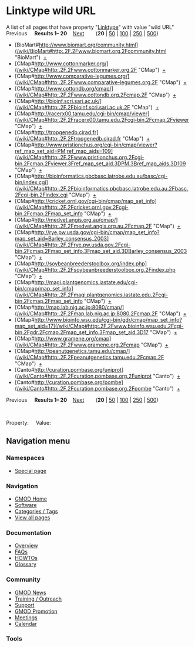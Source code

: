 



<span id="top"></span>




# <span dir="auto">Linktype wild URL</span>






A list of all pages that have property
"[Linktype](/wiki/Property%3ALinktype "Property%3ALinktype")" with value
"wild URL"  
Previous     **Results 1–
20**    [Next](/mediawiki/index.php?title=Special%3ASearchByProperty&offset=20&limit=20&property=Linktype&value=wild+URL)        (**20**
\|
[50](/mediawiki/index.php?title=Special%3ASearchByProperty&offset=0&limit=50&property=Linktype&value=wild+URL)
\|
[100](/mediawiki/index.php?title=Special%3ASearchByProperty&offset=0&limit=100&property=Linktype&value=wild+URL)
\|
[250](/mediawiki/index.php?title=Special%3ASearchByProperty&offset=0&limit=250&property=Linktype&value=wild+URL)
\|
[500](/mediawiki/index.php?title=Special%3ASearchByProperty&offset=0&limit=500&property=Linktype&value=wild+URL))

- [BioMart#http://www.biomart.org/community.html](/wiki/BioMart#http:.2F.2Fwww.biomart.org.2Fcommunity.html "BioMart")  <span class="smwbrowse">[+](/wiki/Special%253ABrowse/BioMart-23http%3A-2F-2Fwww.biomart.org-2Fcommunity.html "Special%253ABrowse/BioMart-23http%3A-2F-2Fwww.biomart.org-2Fcommunity.html")</span>
- [CMap#http://www.cottonmarker.org/](/wiki/CMap#http:.2F.2Fwww.cottonmarker.org.2F "CMap")  <span class="smwbrowse">[+](/wiki/Special%253ABrowse/CMap-23http%3A-2F-2Fwww.cottonmarker.org-2F "Special%253ABrowse/CMap-23http%3A-2F-2Fwww.cottonmarker.org-2F")</span>
- [CMap#http://www.comparative-legumes.org/](/wiki/CMap#http:.2F.2Fwww.comparative-legumes.org.2F "CMap")  <span class="smwbrowse">[+](/wiki/Special%253ABrowse/CMap-23http%3A-2F-2Fwww.comparative-2Dlegumes.org-2F "Special%253ABrowse/CMap-23http%3A-2F-2Fwww.comparative-2Dlegumes.org-2F")</span>
- [CMap#http://www.cottondb.org/cmap/](/wiki/CMap#http:.2F.2Fwww.cottondb.org.2Fcmap.2F "CMap")  <span class="smwbrowse">[+](/wiki/Special%253ABrowse/CMap-23http%3A-2F-2Fwww.cottondb.org-2Fcmap-2F "Special%253ABrowse/CMap-23http%3A-2F-2Fwww.cottondb.org-2Fcmap-2F")</span>
- [CMap#http://bioinf.scri.sari.ac.uk/](/wiki/CMap#http:.2F.2Fbioinf.scri.sari.ac.uk.2F "CMap")  <span class="smwbrowse">[+](/wiki/Special%253ABrowse/CMap-23http%3A-2F-2Fbioinf.scri.sari.ac.uk-2F "Special%253ABrowse/CMap-23http%3A-2F-2Fbioinf.scri.sari.ac.uk-2F")</span>
- [CMap#http://racerx00.tamu.edu/cgi-bin/cmap/viewer](/wiki/CMap#http:.2F.2Fracerx00.tamu.edu.2Fcgi-bin.2Fcmap.2Fviewer "CMap")  <span class="smwbrowse">[+](/wiki/Special%253ABrowse/CMap-23http%3A-2F-2Fracerx00.tamu.edu-2Fcgi-2Dbin-2Fcmap-2Fviewer "Special%253ABrowse/CMap-23http%3A-2F-2Fracerx00.tamu.edu-2Fcgi-2Dbin-2Fcmap-2Fviewer")</span>
- [CMap#http://tropgenedb.cirad.fr](/wiki/CMap#http:.2F.2Ftropgenedb.cirad.fr "CMap")  <span class="smwbrowse">[+](/wiki/Special%253ABrowse/CMap-23http%3A-2F-2Ftropgenedb.cirad.fr "Special%253ABrowse/CMap-23http%3A-2F-2Ftropgenedb.cirad.fr")</span>
- [CMap#http://www.pristionchus.org/cgi-bin/cmap/viewer?ref_map_set_aid=PM;ref_map_aids=109](/wiki/CMap#http:.2F.2Fwww.pristionchus.org.2Fcgi-bin.2Fcmap.2Fviewer.3Fref_map_set_aid.3DPM.3Bref_map_aids.3D109 "CMap")  <span class="smwbrowse">[+](/wiki/Special%253ABrowse/CMap-23http:-2F-2Fwww.pristionchus.org-2Fcgi-2Dbin-2Fcmap-2Fviewer-3Fref_map_set_aid%3DPM;ref_map_aids%3D109 "Special%253ABrowse/CMap-23http:-2F-2Fwww.pristionchus.org-2Fcgi-2Dbin-2Fcmap-2Fviewer-3Fref map set aid=PM;ref map aids=109")</span>
- [CMap#http://bioinformatics.pbcbasc.latrobe.edu.au/basc/cgi-bin/index.cgi](/wiki/CMap#http:.2F.2Fbioinformatics.pbcbasc.latrobe.edu.au.2Fbasc.2Fcgi-bin.2Findex.cgi "CMap")  <span class="smwbrowse">[+](/wiki/Special%253ABrowse/CMap-23http%3A-2F-2Fbioinformatics.pbcbasc.latrobe.edu.au-2Fbasc-2Fcgi-2Dbin-2Findex.cgi "Special%253ABrowse/CMap-23http%3A-2F-2Fbioinformatics.pbcbasc.latrobe.edu.au-2Fbasc-2Fcgi-2Dbin-2Findex.cgi")</span>
- [CMap#http://cricket.ornl.gov/cgi-bin/cmap/map_set_info](/wiki/CMap#http:.2F.2Fcricket.ornl.gov.2Fcgi-bin.2Fcmap.2Fmap_set_info "CMap")  <span class="smwbrowse">[+](/wiki/Special%253ABrowse/CMap-23http%3A-2F-2Fcricket.ornl.gov-2Fcgi-2Dbin-2Fcmap-2Fmap_set_info "Special%253ABrowse/CMap-23http:-2F-2Fcricket.ornl.gov-2Fcgi-2Dbin-2Fcmap-2Fmap set info")</span>
- [CMap#http://medvet.angis.org.au/cmap/](/wiki/CMap#http:.2F.2Fmedvet.angis.org.au.2Fcmap.2F "CMap")  <span class="smwbrowse">[+](/wiki/Special%253ABrowse/CMap-23http%3A-2F-2Fmedvet.angis.org.au-2Fcmap-2F "Special%253ABrowse/CMap-23http%3A-2F-2Fmedvet.angis.org.au-2Fcmap-2F")</span>
- [CMap#http://rye.pw.usda.gov/cgi-bin/cmap/map_set_info?map_set_aid=Barley_consensus_2003](/wiki/CMap#http:.2F.2Frye.pw.usda.gov.2Fcgi-bin.2Fcmap.2Fmap_set_info.3Fmap_set_aid.3DBarley_consensus_2003 "CMap")  <span class="smwbrowse">[+](/wiki/Special%253ABrowse/CMap-23http:-2F-2Frye.pw.usda.gov-2Fcgi-2Dbin-2Fcmap-2Fmap_set_info-3Fmap_set_aid%3DBarley_consensus_2003 "Special%253ABrowse/CMap-23http:-2F-2Frye.pw.usda.gov-2Fcgi-2Dbin-2Fcmap-2Fmap set info-3Fmap set aid=Barley consensus 2003")</span>
- [CMap#http://soybeanbreederstoolbox.org/index.php](/wiki/CMap#http:.2F.2Fsoybeanbreederstoolbox.org.2Findex.php "CMap")  <span class="smwbrowse">[+](/wiki/Special%253ABrowse/CMap-23http%3A-2F-2Fsoybeanbreederstoolbox.org-2Findex.php "Special%253ABrowse/CMap-23http%3A-2F-2Fsoybeanbreederstoolbox.org-2Findex.php")</span>
- [CMap#http://magi.plantgenomics.iastate.edu/cgi-bin/cmap/map_set_info](/wiki/CMap#http:.2F.2Fmagi.plantgenomics.iastate.edu.2Fcgi-bin.2Fcmap.2Fmap_set_info "CMap")  <span class="smwbrowse">[+](/wiki/Special%253ABrowse/CMap-23http%3A-2F-2Fmagi.plantgenomics.iastate.edu-2Fcgi-2Dbin-2Fcmap-2Fmap_set_info "Special%253ABrowse/CMap-23http:-2F-2Fmagi.plantgenomics.iastate.edu-2Fcgi-2Dbin-2Fcmap-2Fmap set info")</span>
- [CMap#http://map.lab.nig.ac.jp:8080/cmap/](/wiki/CMap#http:.2F.2Fmap.lab.nig.ac.jp:8080.2Fcmap.2F "CMap")  <span class="smwbrowse">[+](/wiki/Special%253ABrowse/CMap-23http%3A-2F-2Fmap.lab.nig.ac.jp%3A8080-2Fcmap-2F "Special%253ABrowse/CMap-23http%3A-2F-2Fmap.lab.nig.ac.jp%3A8080-2Fcmap-2F")</span>
- [CMap#http://www.bioinfo.wsu.edu/cgi-bin/gdr/cmap/map_set_info?map_set_aid=17](/wiki/CMap#http:.2F.2Fwww.bioinfo.wsu.edu.2Fcgi-bin.2Fgdr.2Fcmap.2Fmap_set_info.3Fmap_set_aid.3D17 "CMap")  <span class="smwbrowse">[+](/wiki/Special%253ABrowse/CMap-23http:-2F-2Fwww.bioinfo.wsu.edu-2Fcgi-2Dbin-2Fgdr-2Fcmap-2Fmap_set_info-3Fmap_set_aid%3D17 "Special%253ABrowse/CMap-23http:-2F-2Fwww.bioinfo.wsu.edu-2Fcgi-2Dbin-2Fgdr-2Fcmap-2Fmap set info-3Fmap set aid=17")</span>
- [CMap#http://www.gramene.org/cmap](/wiki/CMap#http:.2F.2Fwww.gramene.org.2Fcmap "CMap")  <span class="smwbrowse">[+](/wiki/Special%253ABrowse/CMap-23http%3A-2F-2Fwww.gramene.org-2Fcmap "Special%253ABrowse/CMap-23http%3A-2F-2Fwww.gramene.org-2Fcmap")</span>
- [CMap#http://peanutgenetics.tamu.edu/cmap/](/wiki/CMap#http:.2F.2Fpeanutgenetics.tamu.edu.2Fcmap.2F "CMap")  <span class="smwbrowse">[+](/wiki/Special%253ABrowse/CMap-23http%3A-2F-2Fpeanutgenetics.tamu.edu-2Fcmap-2F "Special%253ABrowse/CMap-23http%3A-2F-2Fpeanutgenetics.tamu.edu-2Fcmap-2F")</span>
- [Canto#http://curation.pombase.org/uniprot](/wiki/Canto#http:.2F.2Fcuration.pombase.org.2Funiprot "Canto")  <span class="smwbrowse">[+](/wiki/Special%253ABrowse/Canto-23http%3A-2F-2Fcuration.pombase.org-2Funiprot "Special%253ABrowse/Canto-23http%3A-2F-2Fcuration.pombase.org-2Funiprot")</span>
- [Canto#http://curation.pombase.org/pombe](/wiki/Canto#http:.2F.2Fcuration.pombase.org.2Fpombe "Canto")  <span class="smwbrowse">[+](/wiki/Special%253ABrowse/Canto-23http%3A-2F-2Fcuration.pombase.org-2Fpombe "Special%253ABrowse/Canto-23http%3A-2F-2Fcuration.pombase.org-2Fpombe")</span>

Previous     **Results 1–
20**    [Next](/mediawiki/index.php?title=Special%3ASearchByProperty&offset=20&limit=20&property=Linktype&value=wild+URL)        (**20**
\|
[50](/mediawiki/index.php?title=Special%3ASearchByProperty&offset=0&limit=50&property=Linktype&value=wild+URL)
\|
[100](/mediawiki/index.php?title=Special%3ASearchByProperty&offset=0&limit=100&property=Linktype&value=wild+URL)
\|
[250](/mediawiki/index.php?title=Special%3ASearchByProperty&offset=0&limit=250&property=Linktype&value=wild+URL)
\|
[500](/mediawiki/index.php?title=Special%3ASearchByProperty&offset=0&limit=500&property=Linktype&value=wild+URL))

 

Property:     Value:








## Navigation menu



### Namespaces

- <span id="ca-nstab-special">[Special
  page](/wiki/Special%3ASearchByProperty/Linktype/wild-20URL "This is a special page, you cannot edit the page itself")</span>






### Navigation



- <span id="n-GMOD-Home">[GMOD Home](/wiki/Main_Page)</span>
- <span id="n-Software">[Software](/wiki/GMOD_Components)</span>
- <span id="n-Categories-.2F-Tags">[Categories /
  Tags](/wiki/Categories)</span>
- <span id="n-View-all-pages">[View all
  pages](/wiki/Special:AllPages)</span>




### Documentation



- <span id="n-Overview">[Overview](/wiki/Overview)</span>
- <span id="n-FAQs">[FAQs](/wiki/Category%3AFAQ)</span>
- <span id="n-HOWTOs">[HOWTOs](/wiki/Category%3AHOWTO)</span>
- <span id="n-Glossary">[Glossary](/wiki/Glossary)</span>




### Community



- <span id="n-GMOD-News">[GMOD News](/wiki/GMOD_News)</span>
- <span id="n-Training-.2F-Outreach">[Training /
  Outreach](/wiki/Training_and_Outreach)</span>
- <span id="n-Support">[Support](/wiki/Support)</span>
- <span id="n-GMOD-Promotion">[GMOD
  Promotion](/wiki/GMOD_Promotion)</span>
- <span id="n-Meetings">[Meetings](/wiki/Meetings)</span>
- <span id="n-Calendar">[Calendar](/wiki/Calendar)</span>




### Tools












<!-- -->




